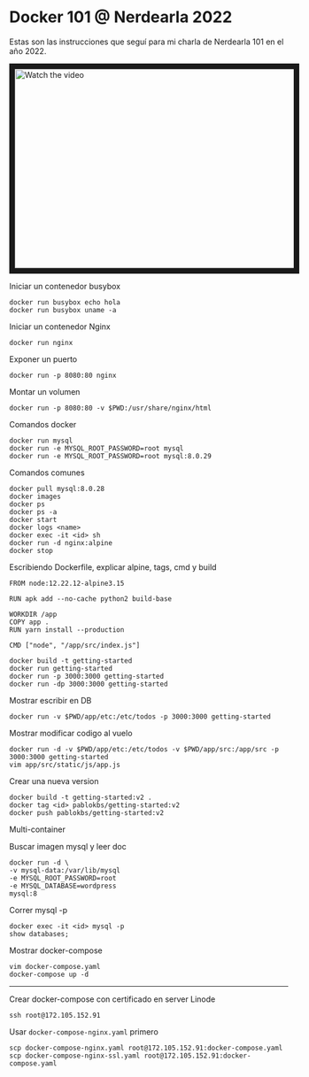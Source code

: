 # Docker 101 @ Nerdearla 2022

Estas son las instrucciones que seguí para mi charla de Nerdearla 101 en el año 2022.

<a href="http://www.youtube.com/watch?feature=player_embedded&v=IyXGesw8ZJY" target="_blank">
 <img src="http://img.youtube.com/vi/IyXGesw8ZJY/mqdefault.jpg" alt="Watch the video" width="640" height="360" border="10" />
</a>

Iniciar un contenedor busybox

```
docker run busybox echo hola
docker run busybox uname -a
```

Iniciar un contenedor Nginx

`docker run nginx`

Exponer un puerto

`docker run -p 8080:80 nginx`

Montar un volumen

`docker run -p 8080:80 -v $PWD:/usr/share/nginx/html`

Comandos docker

```
docker run mysql
docker run -e MYSQL_ROOT_PASSWORD=root mysql
docker run -e MYSQL_ROOT_PASSWORD=root mysql:8.0.29
```

Comandos comunes

```
docker pull mysql:8.0.28
docker images
docker ps
docker ps -a
docker start 
docker logs <name>
docker exec -it <id> sh
docker run -d nginx:alpine
docker stop
```

Escribiendo Dockerfile, explicar alpine, tags, cmd y build

```
FROM node:12.22.12-alpine3.15

RUN apk add --no-cache python2 build-base

WORKDIR /app
COPY app .
RUN yarn install --production

CMD ["node", "/app/src/index.js"]
```

```
docker build -t getting-started
docker run getting-started
docker run -p 3000:3000 getting-started
docker run -dp 3000:3000 getting-started
```

Mostrar escribir en DB

```
docker run -v $PWD/app/etc:/etc/todos -p 3000:3000 getting-started
```

Mostrar modificar codigo al vuelo

```
docker run -d -v $PWD/app/etc:/etc/todos -v $PWD/app/src:/app/src -p 3000:3000 getting-started
vim app/src/static/js/app.js
```

Crear una nueva version

```
docker build -t getting-started:v2 .
docker tag <id> pablokbs/getting-started:v2
docker push pablokbs/getting-started:v2
```

Multi-container

Buscar imagen mysql y leer doc

```
docker run -d \
-v mysql-data:/var/lib/mysql
-e MYSQL_ROOT_PASSWORD=root
-e MYSQL_DATABASE=wordpress
mysql:8
```

Correr mysql -p

```
docker exec -it <id> mysql -p
show databases;
```

Mostrar docker-compose

```
vim docker-compose.yaml
docker-compose up -d
```

---

Crear docker-compose con certificado en server Linode

`ssh root@172.105.152.91`

Usar `docker-compose-nginx.yaml` primero

```
scp docker-compose-nginx.yaml root@172.105.152.91:docker-compose.yaml
scp docker-compose-nginx-ssl.yaml root@172.105.152.91:docker-compose.yaml
```





